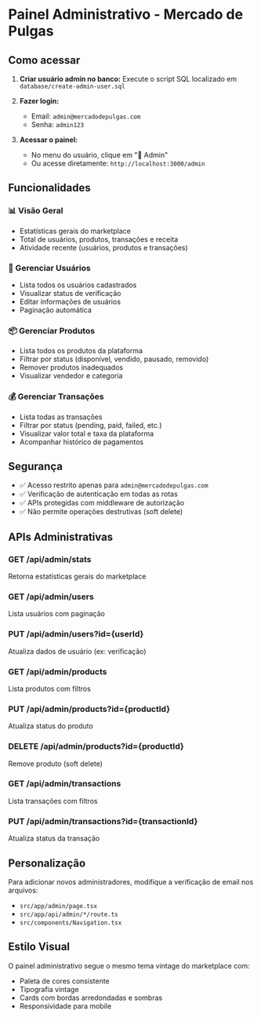 # Painel Administrativo - Mercado de Pulgas

## Como acessar

1. **Criar usuário admin no banco:**
   Execute o script SQL localizado em `database/create-admin-user.sql`

2. **Fazer login:**
   - Email: `admin@mercadodepulgas.com`
   - Senha: `admin123`

3. **Acessar o painel:**
   - No menu do usuário, clique em "🔧 Admin"
   - Ou acesse diretamente: `http://localhost:3000/admin`

## Funcionalidades

### 📊 Visão Geral
- Estatísticas gerais do marketplace
- Total de usuários, produtos, transações e receita
- Atividade recente (usuários, produtos e transações)

### 👥 Gerenciar Usuários
- Lista todos os usuários cadastrados
- Visualizar status de verificação
- Editar informações de usuários
- Paginação automática

### 📦 Gerenciar Produtos
- Lista todos os produtos da plataforma
- Filtrar por status (disponível, vendido, pausado, removido)
- Remover produtos inadequados
- Visualizar vendedor e categoria

### 💰 Gerenciar Transações
- Lista todas as transações
- Filtrar por status (pending, paid, failed, etc.)
- Visualizar valor total e taxa da plataforma
- Acompanhar histórico de pagamentos

## Segurança

- ✅ Acesso restrito apenas para `admin@mercadodepulgas.com`
- ✅ Verificação de autenticação em todas as rotas
- ✅ APIs protegidas com middleware de autorização
- ✅ Não permite operações destrutivas (soft delete)

## APIs Administrativas

### GET /api/admin/stats
Retorna estatísticas gerais do marketplace

### GET /api/admin/users
Lista usuários com paginação

### PUT /api/admin/users?id={userId}
Atualiza dados de usuário (ex: verificação)

### GET /api/admin/products
Lista produtos com filtros

### PUT /api/admin/products?id={productId}
Atualiza status do produto

### DELETE /api/admin/products?id={productId}
Remove produto (soft delete)

### GET /api/admin/transactions
Lista transações com filtros

### PUT /api/admin/transactions?id={transactionId}
Atualiza status da transação

## Personalização

Para adicionar novos administradores, modifique a verificação de email nos arquivos:
- `src/app/admin/page.tsx`
- `src/app/api/admin/*/route.ts`
- `src/components/Navigation.tsx`

## Estilo Visual

O painel administrativo segue o mesmo tema vintage do marketplace com:
- Paleta de cores consistente
- Tipografia vintage
- Cards com bordas arredondadas e sombras
- Responsividade para mobile